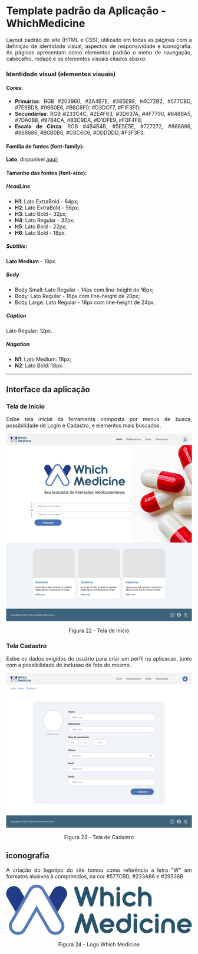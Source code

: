# Template padrão da Aplicação - WhichMedicine

<div align="justify">

Layout padrão do site (HTML e CSS), utilizado em todas as páginas com a definição de identidade visual, aspectos de responsividade e iconografia.
As páginas apresentam como elementos padrão o menu de navegação, cabeçalho, rodapé e os elementos visuais citados abaixo:

### Identidade visual (elementos visuais)

#### Cores:
  
  * **Primárias**: RGB #203960, #2A4B7E, #385E99, #4C72B2, #577CBD, #7E9BD8, #99B0E6, #B6C6F0, #D3DCF7, #F1F3FD;
  * **Secundárias**: RGB #233C4C, #2E4F63, #3D637A, #4F7790, #648BA5, #7DA0B8, #97B4CA, #B3C9DA, #D1DFE9, #F0F4F8;
  * **Escala de Cinza**: RGB #4B4B4B, #5E5E5E, #727272, #868686, #868686, #B0B0B0, #C6C6C6, #DDDDDD, #F3F3F3.

#### Família de fontes (font-family):
  
  **Lato**, disponível [aqui]();

#### Tamanho das fontes (font-size):

##### HeadLine
  * **H1**: Lato ExtraBold - 64px;
  * **H2**: Lato ExtraBold - 56px;
  * **H3**: Lato Bold - 32px;
  * **H4**: Lato Regular - 32px;
  * **H5**: Lato Bold - 22px;
  * **H6**: Lato Bold - 18px.

##### Subtitle:

 **Lato Medium** - 18px.

##### Body

  * Body Small: Lato Regular - 14px com line-height de 16px;
  * Body: Lato Regular - 16px com line-height de 20px;
  * Body Large: Lato Regular - 18px com line-height de 24px.

##### Caption

Lato Regular: 12px.<br>

##### Nagation

  * **N1**: Lato Medium: 18px;
  * **N2**: Lato Bold: 18px.

<hr>

## Interface da aplicação

### Tela de Início

Exibe tela inicial da ferramenta composta por menus de busca, possibilidade de Login e Cadastro, e elementos mais buscados.

<div align="center">

![Tela Inicio](img/tela-de-busca.png)
<figcaption>Figura 22 - Tela de Início</figcaption>

</div>


### Tela Cadastro

Exibe os dados exigidos do usuário para criar um perfil na aplicacao, junto com a possibilidade de inclusao de foto do mesmo.

<div align="center">

![Tela Cadastro](img/tela-cadastro.png)
<figcaption>Figura 23 - Tela de Cadastro</figcaption>

</div>


## iconografia

A criação do logotipo do site tomou como referência a letra "W" em formatos alusivos à comprimidos, na cor #577CBD, #233A86 e #29536B

<div align="center">

![Logotipo](img/WM.png)
 <figcaption>Figura 24 - Logo Which Medicine</figcaption>

</div>

</div>